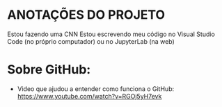 # ANOTAÇÕES DO PROJETO

Estou fazendo uma CNN 
Estou escrevendo meu código no Visual Studio Code (no próprio computador) ou no JupyterLab (na web) 


# Sobre GitHub: 
- Video que ajudou a entender como funciona o GitHub: https://www.youtube.com/watch?v=RGOj5yH7evk 
